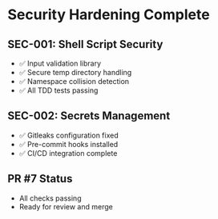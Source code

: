 # Security Hardening Complete

## SEC-001: Shell Script Security
- ✅ Input validation library
- ✅ Secure temp directory handling  
- ✅ Namespace collision detection
- ✅ All TDD tests passing

## SEC-002: Secrets Management
- ✅ Gitleaks configuration fixed
- ✅ Pre-commit hooks installed
- ✅ CI/CD integration complete

## PR #7 Status
- All checks passing
- Ready for review and merge

